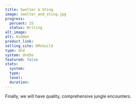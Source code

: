```yaml
---
title: Swelter & Sting
image: swelter_and_sting.jpg
progress:
  percent: 25
  status: Writing
alt_image: 
alt: Hidden 
product_link: 
selling_site: DMsGuild
type: dnd
system: dnd5e
featured: false
stats:
  system: 
  type: 
  level: 
  duration: 
---
```

Finally, we will have quality, comprehensive jungle encounters.